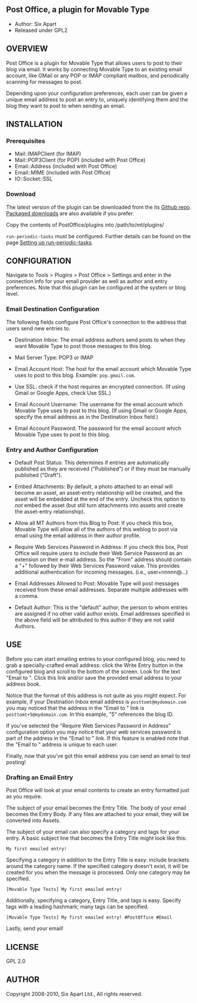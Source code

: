 ## Post Office, a plugin for Movable Type

* Author: Six Apart
* Released under GPL2

## OVERVIEW ##

Post Office is a plugin for Movable Type that allows users to post to their
blog via email. It works by connecting Movable Type to an existing email
account, like GMail or any POP or IMAP compliant mailbox, and periodically
scanning for messages to post.

Depending upon your configuration preferences, each user can be given a unique
email address to post an entry to, uniquely identifying them and the blog they
want to post to when sending an email.


## INSTALLATION ##

### Prerequisites ###

* Mail::IMAPClient (for IMAP)
* Mail::POP3Client (for POP) (included with Post Office)
* Email::Address (included with Post Office)
* Email::MIME (included with Post Office)
* IO::Socket::SSL

### Download ###

The latest version of the plugin can be downloaded from the its
[Github repo][]. [Packaged downloads][] are also available if you prefer.

[Github repo]:
    https://github.com/movabletype/mt-plugin-post-office
[Packaged downloads]:
    https://github.com/movabletype/mt-plugin-post-office/downloads

Copy the contents of PostOffice/plugins into /path/to/mt/plugins/

`run-periodic-tasks` must be configured. Further details can be found on the
page [Setting up run-periodic-tasks][].

[Setting up run-periodic-tasks]:
    http://www.movabletype.org/documentation/administrator/setting-up-run-periodic-taskspl.html


## CONFIGURATION ##

Navigate to Tools > Plugins > Post Office > Settings and enter in the
connection info for your email provider as well as author and entry
preferences. Note that this plugin can be configured at the system or blog
level.

### Email Destination Configuration

The following fields configure Post Office's connection to the address that
users send new entries to.

* Destination Inbox: The email address authors send posts to when they want
  Movable Type to post those messages to this blog.

* Mail Server Type: POP3 or IMAP

* Email Account Host: The host for the email account which Movable Type uses
  to post to this blog. Example: `pop.gmail.com`.

* Use SSL: check if the host requires an encrypted connection. (If using Gmail
  or Google Apps, check Use SSL.)

* Email Account Username: The username for the email account which Movable
  Type uses to post to this blog. (If using Gmail or Google Apps, specify the
  email address as in the Destination Inbox field.)

* Email Account Password: The password for the email account which Movable
  Type uses to post to this blog.

### Entry and Author Configuration

* Default Post Status: This determines if entries are automatically published
  as they are received ("Published") or if they must be manually published
  ("Draft").

* Embed Attachments: By default, a photo attached to an email will become an
  asset, an asset-entry relationship will be created, and the asset will be
  embedded at the end of the entry. Uncheck this option to *not* embed the
  asset (but still turn attachments into assets and create the asset-entry
  relationship).

* Allow all MT Authors from this Blog to Post: If you check this box, Movable
  Type will allow all of the authors of this weblog to post via email using
  the email address in their author profile.

* Require Web Services Password in Address: If you check this box, Post Office
  will require users to include their Web Service Password as an extension on
  their e-mail address. So the "From" address should contain a "+" followed by
  their Web Services Password value. This provides additional authentication
  for incoming messages. (i.e., user+nnnnn@...)

* Email Addresses Allowed to Post: Movable Type will post messages received
  from these email addresses. Separate multiple addresses with a comma.

* Default Author: This is the "default" author, the person to whom entries are
  assigned if no other valid author exists. Email addresses specified in the
  above field will be attributed to this author if they are not valid Authors.


## USE ##

Before you can start emailing entries to your configured blog, you need to
grab a specially-crafted email address: click the Write Entry button in the
configured blog and scroll to the bottom of the screen. Look for the text
"Email to <blog name>". Click this link and/or save the provided email address
to your address book.

Notice that the format of this address is not quite as you might expect. For
example, if your Destination Inbox email address is `posttomt@mydomain.com`
you may noticed that the address in the "Email to <blog name>" link is
`posttomt+5@mydomain.com`. In this example, "5" references the blog ID.

If you've selected the "Require Web Services Password in Address"
configuration option you may notice that your web services password is part of
the address in the "Email to <blog name>" link. If this feature is enabled
note that the "Email to <blog name>" address is unique to each user.

Finally, now that you've got this email address you can send an email to test
posting!

### Drafting an Email Entry

Post Office will look at your email contents to create an entry formatted just
as you require.

The subject of your email becomes the Entry Title. The body of your email
becomes the Entry Body. If any files are attached to your email, they will be
converted into Assets.

The subject of your email can also specify a category and tags for your entry.
A basic subject line that becomes the Entry Title might look like this:

    My first emailed entry!

Specifying a category in addition to the Entry Title is easy: include brackets
around the category name. If the specified category doesn't exist, it will be
created for you when the message is processed. Only one category may be
specified.

    [Movable Type Tests] My first emailed entry!

Additionally, specifying a category, Entry Title, and tags is easy. Specify
tags with a leading hashmark; many tags can be specified.

    [Movable Type Tests] My first emailed entry! #PostOffice #Email

Lastly, send your email!

## LICENSE ##

GPL 2.0

## AUTHOR ##

Copyright 2008-2010, Six Apart Ltd., All rights reserved.
